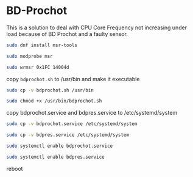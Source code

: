 # BD-Prochot

This is a solution to deal with CPU Core Frequency not increasing under load because of BD Prochot and a faulty sensor.
 
 ```bash
sudo dnf install msr-tools
```

```bash
sudo modprobe msr
```

```bash
sudo wrmsr 0x1FC 14004d
```

copy `bdprochot.sh` to /usr/bin and make it executable

```bash
sudo cp -v bdprochot.sh /usr/bin
```

```bash
sudo chmod +x /usr/bin/bdprochot.sh
```

copy bdprochot.service and bdpres.service to /etc/systemd/system

```bash
sudo cp -v bdprochot.service /etc/systemd/system
```

```bash
sudo cp -v bdpres.service /etc/systemd/system
```

```bash
sudo systemctl enable bdprochot.service 
```

```bash
sudo systemctl enable bdpres.service
```
reboot

